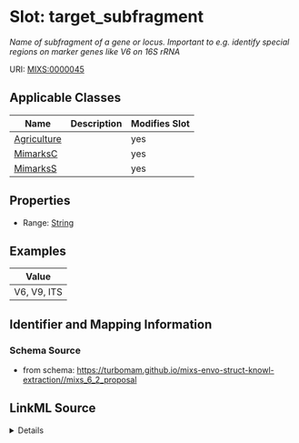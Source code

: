 # Slot: target_subfragment


_Name of subfragment of a gene or locus. Important to e.g. identify special regions on marker genes like V6 on 16S rRNA_



URI: [MIXS:0000045](https://w3id.org/mixs/0000045)



<!-- no inheritance hierarchy -->




## Applicable Classes

| Name | Description | Modifies Slot |
| --- | --- | --- |
[Agriculture](Agriculture.md) |  |  yes  |
[MimarksC](MimarksC.md) |  |  yes  |
[MimarksS](MimarksS.md) |  |  yes  |







## Properties

* Range: [String](String.md)






## Examples

| Value |
| --- |
| V6, V9, ITS |

## Identifier and Mapping Information







### Schema Source


* from schema: https://turbomam.github.io/mixs-envo-struct-knowl-extraction//mixs_6_2_proposal




## LinkML Source

<details>
```yaml
name: target_subfragment
description: Name of subfragment of a gene or locus. Important to e.g. identify special
  regions on marker genes like V6 on 16S rRNA
title: target subfragment
notes:
- target
examples:
- value: V6, V9, ITS
in_subset:
- sequencing
from_schema: https://turbomam.github.io/mixs-envo-struct-knowl-extraction//mixs_6_2_proposal
rank: 1000
slot_uri: MIXS:0000045
multivalued: false
alias: target_subfragment
domain_of:
- Agriculture
- MimarksC
- MimarksS
range: string

```
</details>